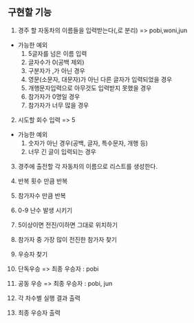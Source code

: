 ## 구현할 기능

1. 경주 할 자동차의 이름들을 입력받는다(,로 분리)
   => pobi,woni,jun

- 가능한 예외
    1. 5글자를 넘은 이름 입력
    2. 글자수가 0(공백 제외)
    3. 구분자가 ,가 아닌 경우
    4. 영문(소문자, 대문자)가 아닌 다른 글자가 입력되었을 경우
    5. 개행문자입력으로 아무것도 입력받지 못했을 경우
    6. 참가자가 0명일 경우
    7. 참가자가 너무 많을 경우

2. 시도할 회수 입력
   => 5

- 가능한 예외
    1.  숫자가 아닌 경우(공백, 글자, 특수문자, 개행 등)
    2.  너무 긴 글이 입력되는 경우

3. 경주에 출전할 각 자동차의 이름으로 리스트를 생성한다.

4. 반복 횟수 만큼 반복

5. 참가자수 만큼 반복

6. 0-9 난수 발생 시키기

7. 5이상이면 전진/이하면 그대로 위치하기

8. 참가자 중 가장 많이 전진한 참가자 찾기

9. 우승자 찾기

10. 단독우승
    => 최종 우승자 : pobi

11. 공동 우승
    => 최종 우승자 : pobi, jun

12. 각 차수별 실행 결과 출력

13. 최종 우승자 출력